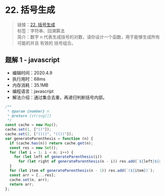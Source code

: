 # 22. 括号生成

> 链接：[22. 括号生成](https://leetcode-cn.com/problems/generate-parentheses/)  
> 标签：字符串、回溯算法  
> 简介：数字 n 代表生成括号的对数，请你设计一个函数，用于能够生成所有可能的并且 有效的 括号组合。

## 题解 1 - javascript

- 编辑时间：2020.4.9
- 执行用时：68ms
- 内存消耗：35.1MB
- 编程语言：javascript
- 解法介绍：通过集合去重，再递归判断括号内部。

```javascript
/**
 * @param {number} n
 * @return {string[]}
 */
const cache = new Map();
cache.set(1, ["()"]);
cache.set(2, ["()()", "(())"]);
var generateParenthesis = function (n) {
  if (cache.has(n)) return cache.get(n);
  const res = new Set();
  for (let i = 1; i < n; i++) {
    for (let left of generateParenthesis(i))
      for (let right of generateParenthesis(n - i)) res.add(`${left}${right}`);
  }
  for (let item of generateParenthesis(n - 1)) res.add(`(${item})`);
  const arr = [...res];
  cache.set(n, arr);
  return arr;
};
```
